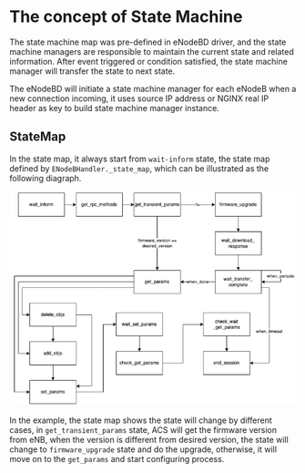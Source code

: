 # The concept of State Machine

The state machine map was pre-defined in eNodeBD driver, and the state machine managers are responsible to maintain the current state and related information. After event triggered or condition satisfied, the state machine manager will transfer the state to next state.

The eNodeBD will initiate a state machine manager for each eNodeB when a new connection incoming, it uses source IP address or NGINX real IP header as key to build state machine manager instance.

## StateMap

In the state map, it always start from `wait-inform` state, the state map defined by `ENodeBHandler._state_map`, which can be illustrated as the following diagraph.

![State Machine Example](assets/state_map_example.png)

In the example, the state map shows the state will change by different cases, in `get_transient_params` state, ACS will get the firmware version from eNB, when the version is different from desired version, the state will change to `firmware_upgrade` state and do the upgrade, otherwise, it will move on to the `get_params` and start configuring process.

